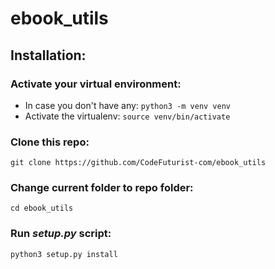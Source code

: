 # ebook_utils

## Installation:
### Activate your virtual environment:
- In case you don't have any:
```python3 -m venv venv```
- Activate the virtualenv:
```source venv/bin/activate```

### Clone this repo:
```git clone https://github.com/CodeFuturist-com/ebook_utils```

### Change current folder to repo folder:
```cd ebook_utils```

### Run *setup.py* script:
```python3 setup.py install```
